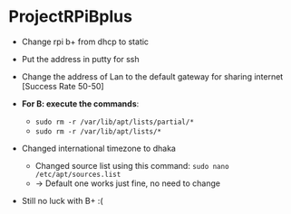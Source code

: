 # ProjectRPiBplus

* Change rpi b+ from dhcp to static
* Put the address in putty for ssh
* Change the address of Lan to the default gateway for sharing internet [Success Rate 50-50]
* **For B: execute the commands**:
  * `sudo rm -r /var/lib/apt/lists/partial/*`
  * `sudo rm -r /var/lib/apt/lists/*`

* Changed international timezone to dhaka
  * Changed source list using this command: `sudo nano /etc/apt/sources.list` 
  * -> Default one works just fine, no need to change

* Still no luck with B+ :(
